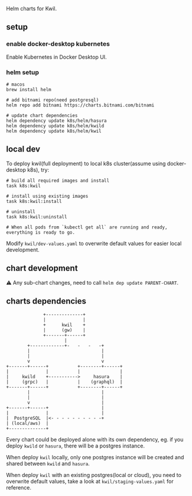 Helm charts for Kwil.

## setup

### enable docker-desktop kubernetes

Enable Kubernetes in Docker Desktop UI.

### helm setup

```
# macos
brew install helm

# add bitnami repo(need postgresql)
helm repo add bitnami https://charts.bitnami.com/bitnami

# update chart dependencies
helm dependency update k8s/helm/hasura
helm dependency update k8s/helm/kwild
helm dependency update k8s/helm/kwil
```

## local dev

To deploy kwil(full deployment) to local k8s cluster(assume using docker-desktop k8s), try:
```
# build all required images and install
task k8s:kwil

# install using existing images
task k8s:kwil:install

# uninstall
task k8s:kwil:uninstall

# When all pods from `kubectl get all` are running and ready, everything is ready to go.
```

Modify `kwil/dev-values.yaml` to overwrite default values for easier local development.

## chart development

⚠️ Any sub-chart changes, need to call `helm dep update PARENT-CHART`.

## charts dependencies

```
              +--------------+
              |              |
              +      kwil    +
              |      (gw)    |
              +-------+------+
                      |
        +-------------+-   -   -   -+
        |                           |
        |                           |
        v                           v
+-------+------+           +--------+------+
|              |           |               |
|     kwild    +----------->     hasura    |
|     (grpc)   |           |    (graphql)  |
+-------+------+           +--------+------+
        |                           |
        |                           |
        v                           |
+-------+------+                    |
|              |                    |
|  PostgreSQL  |<- - - - - - - - - -+
| (local/aws)  |
+--------------+
```

Every chart could be deployed alone with its own dependency, eg. if you deploy `kwild` or `hasura`, there will be a postgres instance.

When deploy `kwil` locally, only one postgres instance will be created and shared between `kwild` and `hasura`.

When deploy `kwil` with an existing postgres(local or cloud), you need to overwrite default values, take a look at `kwil/staging-values.yaml` for reference.
